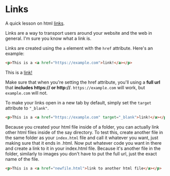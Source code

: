# Links

A quick lesson on html [links](https://www.youtube.com/watch?v=6n3pFFPSlW4).

Links are a way to transport users around your website and the web in general. I'm sure you know what a link is.

Links are created using the `a` element with the `href` attribute. Here's an example:

```html
<p>This is a <a href="https://example.com">link!</a></p>
```

<p>This is a <a href="https://example.com">link!</a></p>

Make sure that when you're setting the href attribute, you'll using a **full url** that **includes https:// or http://**. `https://example.com` will work, but `example.com` will not.

To make your links open in a new tab by default, simply set the `target` attribute to `"_blank"`.

```html
<p>This is a <a href="https://example.com" target="_blank">link!</a></p>
```

Because you created your html file inside of a folder, you can actually link other html files inside of the say directory. To test this, create another file in the same folder as your `index.html` file and call it whatever you want, just making sure that it ends in .html. Now put whatever code you want in there and create a link to it in your index.html file. Because it's another file in the folder, similarly to images you don't have to put the full url, just the exact name of the file.

```html
<p>This is a <a href="newfile.html">link to another html file</a></p>
```